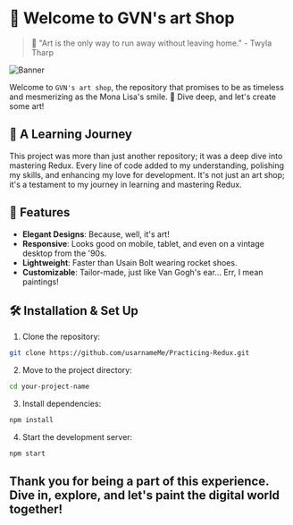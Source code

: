 
# 🚀 **Welcome to GVN's art Shop**

> 🎨 "Art is the only way to run away without leaving home." - Twyla Tharp

![Banner](https://upload.wikimedia.org/wikipedia/commons/thumb/e/ea/Van_Gogh_-_Starry_Night_-_Google_Art_Project.jpg/350px-Van_Gogh_-_Starry_Night_-_Google_Art_Project.jpg)

Welcome to `GVN's art shop`, the repository that promises to be as timeless and mesmerizing as the Mona Lisa's smile. 🎨 Dive deep, and let's create some art!


## 🎨 A Learning Journey
This project was more than just another repository; it was a deep dive into mastering Redux. Every line of code added to my understanding, polishing my skills, and enhancing my love for development. It's not just an art shop; it's a testament to my journey in learning and mastering Redux.



## 🎨 Features

- **Elegant Designs**: Because, well, it's art!
- **Responsive**: Looks good on mobile, tablet, and even on a vintage desktop from the '90s.
- **Lightweight**: Faster than Usain Bolt wearing rocket shoes.
- **Customizable**: Tailor-made, just like Van Gogh's ear... Err, I mean paintings!

## 🛠 Installation & Set Up

1. Clone the repository:

```bash
git clone https://github.com/usarnameMe/Practicing-Redux.git

```

2. Move to the project directory:
```bash
cd your-project-name
```


3. Install dependencies:
```bash
npm install
```

4. Start the development server:
```bash
npm start
```

## Thank you for being a part of this experience. Dive in, explore, and let's paint the digital world together!
